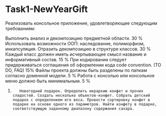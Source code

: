 # Task1-NewYearGift
Реализовать консольное приложение, удовлетворяющее следующим требованиям:

Выполнить анализ и декомпозицию предметной области.  30 %
Использовать возможности ООП: наследование, полиморфизм, инкапсуляция. Отразить декомпозицию в структуре классов.  30 %
Каждый класс должен иметь исчерпывающее смысл название и информативный состав.  15 %
При кодировании следует придерживаться соглашения об оформлении кода code convention. (TO DO, FAQ) 15%
Файлы проекта должны быть разделены по папкам согласно доменной модели. 5 %
Работа с консолью или консольное меню должно быть минимальным. 5 %

1.        Новогодний подарок. Определить иерархию конфет и прочих сладостей. Создать несколько объектов-конфет. Собрать детский подарок с определением его веса. Провести сортировку конфет в подарке на основе одного из параметров. Найти конфету в подарке, соответствующую заданному диапазону содержания сахара.
